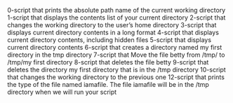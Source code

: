 0-script that prints the absolute path name of the current working directory
1-script that displays the contents list of your current directory
2-script that changes the working directory to the user’s home directory
3-script that displays current directory contents in a long format
4-script that displays current directory contents, including hidden files
5-script that displays current directory contents
6-script that creates a directory named my first directory in the tmp directory
7-script that Move the file betty from /tmp/ to /tmp/my first directory
8-script that deletes the file betty
9-script that deletes the directory my first directory that is in the /tmp directory
10-script that changes the working directory to the previous one
12-script that prints the type of the file named iamafile. The file iamafile will be in the /tmp directory when we will run your script
